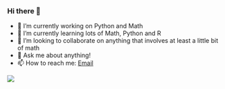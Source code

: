 ### Hi there 👋

- 🔭 I’m currently working on Python and Math
- 🌱 I’m currently learning lots of Math, Python and R
- 👯 I’m looking to collaborate on anything that involves at least a little bit of math
- 💬 Ask me about anything!
- 📫 How to reach me: [Email](caiotomas6@gmail.com)

<img src='https://github-readme-stats.vercel.app/api/top-langs/?username=CaioTomas&layout=compact&theme=highcontrast'>
